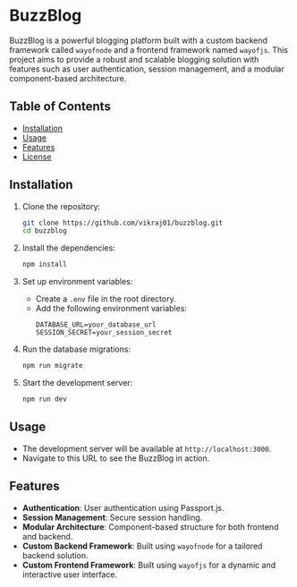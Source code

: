 # BuzzBlog

BuzzBlog is a powerful blogging platform built with a custom backend framework called `wayofnode` and a frontend framework named `wayofjs`. This project aims to provide a robust and scalable blogging solution with features such as user authentication, session management, and a modular component-based architecture.

## Table of Contents

- [Installation](#installation)
- [Usage](#usage)
- [Features](#features)
- [License](#license)

## Installation

1. Clone the repository:
   ```sh
   git clone https://github.com/vikraj01/buzzblog.git
   cd buzzblog
   ```

2. Install the dependencies:
   ```sh
   npm install
   ```

3. Set up environment variables:
   - Create a `.env` file in the root directory.
   - Add the following environment variables:
     ```env
     DATABASE_URL=your_database_url
     SESSION_SECRET=your_session_secret
     ```

4. Run the database migrations:
   ```sh
   npm run migrate
   ```

5. Start the development server:
   ```sh
   npm run dev
   ```

## Usage

- The development server will be available at `http://localhost:3000`.
- Navigate to this URL to see the BuzzBlog in action.

## Features

- **Authentication**: User authentication using Passport.js.
- **Session Management**: Secure session handling.
- **Modular Architecture**: Component-based structure for both frontend and backend.
- **Custom Backend Framework**: Built using `wayofnode` for a tailored backend solution.
- **Custom Frontend Framework**: Built using `wayofjs` for a dynamic and interactive user interface.

